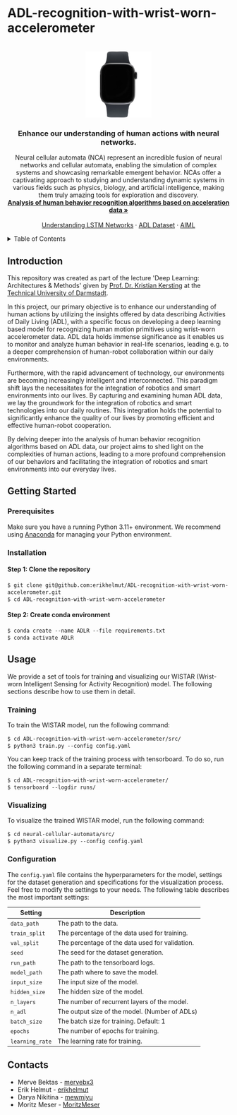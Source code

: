 # ADL-recognition-with-wrist-worn-accelerometer

<!-- PROJECT LOGO -->
<br />
<div align="center">
  <a href="https://github.com/erikhelmut/ADL-recognition-with-wrist-worn-accelerometer">
    <img src="docs/smartwatch.png" alt="smartwatch" height="150" width="150">
  </a>

  <h3 align="center">Enhance our understanding of human actions with neural networks.</h3>

  <p align="center">
    Neural cellular automata (NCA) represent an incredible fusion of neural networks and cellular automata, enabling the simulation of complex systems and showcasing remarkable emergent behavior. NCAs offer a captivating approach to studying and understanding dynamic systems in various fields such as physics, biology, and artificial intelligence, making them truly amazing tools for exploration and discovery.
    <br />
    <a href="https://www.researchgate.net/publication/261415865_Analysis_of_human_behavior_recognition_algorithms_based_on_acceleration_data"><strong>Analysis of human behavior recognition algorithms based on acceleration data »</strong></a>
    <br />  
    <br />
    <a href="https://colah.github.io/posts/2015-08-Understanding-LSTMs/">Understanding LSTM Networks</a>
    ·
    <a href="https://archive.ics.uci.edu/dataset/283/dataset+for+adl+recognition+with+wrist+worn+accelerometer">ADL Dataset</a>
    ·
    <a href="https://www.ml.informatik.tu-darmstadt.de">AIML</a>
  </p>
</div>


<!-- TABLE OF CONTENTS -->
<details>
  <summary>Table of Contents</summary>
  <ol>
    <li>
      <a href="#introduction">Introduction</a>
    </li>
    <li>
      <a href="#getting-started">Getting Started</a>
      <ol>
        <li>
          <a href="#prerequisites">Prerequisites</a>
        </li>
        <li>
          <a href="#installation">Installation</a>
        </li>
      </ol>
    </li>
    <li>
      <a href="#usage">Usage</a>
      <ol>
        <li>
          <a href="#training">Training</a>
        </li>
        <li>
          <a href="#visualizing">Visualizing</a>
        </li>
      </ol>
    </li>
    <li>
      <a href="#contacts">Contacts</a>
    </li>
  </ol>
</details>


<!-- Introduction -->
## Introduction
This repository was created as part of the lecture 'Deep Learning: Architectures & Methods' given by [Prof. Dr. Kristian Kersting](https://www.informatik.tu-darmstadt.de/fb20/organisation_fb20/professuren_und_gruppenleitungen/fb20professuren_und_gruppenleitungen_detailseite_36544.de.jsp) at the [Technical University of Darmstadt](https://www.tu-darmstadt.de/index.en.jsp).

In this project, our primary objective is to enhance our understanding of human actions by utilizing the insights offered by data describing Activities of Daily Living (ADL), with a specific focus on developing a deep learning based model for recognizing human motion primitives using wrist-worn accelerometer data. ADL data holds immense significance as it enables us to monitor and analyze human behavior in real-life scenarios, leading e.g. to a deeper comprehension of human-robot collaboration within our daily environments.

Furthermore, with the rapid advancement of technology, our environments are becoming increasingly intelligent and interconnected. This paradigm shift lays the necessitates for the integration of robotics and smart environments into our lives. By capturing and examining human ADL data, we lay the groundwork for the integration of robotics and smart technologies into our daily routines. This integration holds the potential to significantly enhance the quality of our lives by promoting efficient and effective human-robot cooperation.

By delving deeper into the analysis of human behavior recognition algorithms based on ADL data, our project aims to shed light on the complexities of human actions, leading to a more profound comprehension of our behaviors and facilitating the integration of robotics and smart environments into our everyday lives.


<!-- Getting Started -->
## Getting Started

### Prerequisites
Make sure you have a running Python 3.11+ environment. We recommend using [Anaconda](https://www.anaconda.com/products/individual) for managing your Python environment. 

### Installation

#### Step 1: Clone the repository
```
$ git clone git@github.com:erikhelmut/ADL-recognition-with-wrist-worn-accelerometer.git
$ cd ADL-recognition-with-wrist-worn-accelerometer
```

#### Step 2: Create conda environment
```
$ conda create --name ADLR --file requirements.txt
$ conda activate ADLR
```


<!-- USAGE -->
## Usage
We provide a set of tools for training and visualizing our WISTAR (Wrist-worn Intelligent Sensing for Activity Recognition) model. The following sections describe how to use them in detail.

### Training
To train the WISTAR model, run the following command:
```
$ cd ADL-recognition-with-wrist-worn-accelerometer/src/
$ python3 train.py --config config.yaml
```

You can keep track of the training process with tensorboard. To do so, run the following command in a separate terminal:
```
$ cd ADL-recognition-with-wrist-worn-accelerometer/
$ tensorboard --logdir runs/
```

### Visualizing
To visualize the trained WISTAR model, run the following command:
```
$ cd neural-cellular-automata/src/
$ python3 visualize.py --config config.yaml
```

### Configuration

The ```config.yaml``` file contains the hyperparameters for the model, settings for the dataset generation and specifications for the
visualization process. Feel free to modify the settings to your needs. The following table describes the most important settings:

| Setting | Description |
| --- | --- |
| ```data_path``` | The path to the data. |
| ```train_split``` | The percentage of the data used for training. |
| ```val_split``` | The percentage of the data used for validation. |
| ```seed``` | The seed for the dataset generation. |
| ```run_path``` | The path to the tensorboard logs. |
| ```model_path``` | The path where to save the model. |
| ```input_size``` | The input size of the model. |
| ```hidden_size``` | The hidden size of the model. |
| ```n_layers``` | The number of recurrent layers of the model. |
| ```n_adl``` | The output size of the model. (Number of ADLs) |
| ```batch_size``` | The batch size for training. Default: 1 |
| ```epochs``` | The number of epochs for training. |
| ```learning_rate``` | The learning rate for training. |


<!-- CONTACTS -->
## Contacts
* Merve Bektas - [mervebx3](https://github.com/mervebx3)
* Erik Helmut - [erikhelmut](https://github.com/erikhelmut)
* Darya Nikitina - [mewmiyu](https://github.com/mewmiyu)
* Moritz Meser - [MoritzMeser](https://github.com/MoritzMeser)